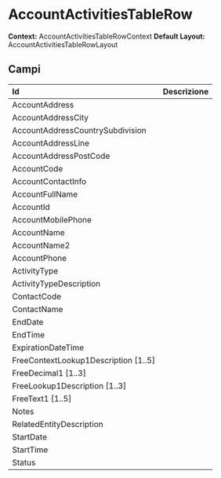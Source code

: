 # AccountActivitiesTableRow

**Context:** AccountActivitiesTableRowContext **Default Layout:** AccountActivitiesTableRowLayout

## Campi

| Id | Descrizione |
| :--- | :--- |
| AccountAddress |  |
| AccountAddressCity |  |
| AccountAddressCountrySubdivision |  |
| AccountAddressLine |  |
| AccountAddressPostCode |  |
| AccountCode |  |
| AccountContactInfo |  |
| AccountFullName |  |
| AccountId |  |
| AccountMobilePhone |  |
| AccountName |  |
| AccountName2 |  |
| AccountPhone |  |
| ActivityType |  |
| ActivityTypeDescription |  |
| ContactCode |  |
| ContactName |  |
| EndDate |  |
| EndTime |  |
| ExpirationDateTime |  |
| FreeContextLookup1Description \[1..5\] |  |
| FreeDecimal1 \[1..3\] |  |
| FreeLookup1Description \[1..3\] |  |
| FreeText1 \[1..5\] |  |
| Notes |  |
| RelatedEntityDescription |  |
| StartDate |  |
| StartTime |  |
| Status |  |

